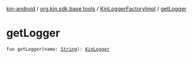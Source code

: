 [kin-android](../../index.md) / [org.kin.sdk.base.tools](../index.md) / [KinLoggerFactoryImpl](index.md) / [getLogger](./get-logger.md)

# getLogger

`fun getLogger(name: `[`String`](https://kotlinlang.org/api/latest/jvm/stdlib/kotlin/-string/index.html)`): `[`KinLogger`](../-kin-logger/index.md)